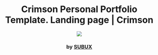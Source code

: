 <div align="center">

# Crimson Personal Portfolio Template. Landing page | Crimson

<img src="admin/base.png">

### by <a href="https://github.com/python019">SUBUX</a>

</div>